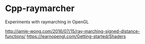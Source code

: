 # Cpp-raymarcher
Experiments with raymarching in OpenGL

http://jamie-wong.com/2016/07/15/ray-marching-signed-distance-functions/
https://learnopengl.com/Getting-started/Shaders
